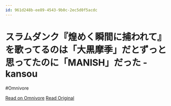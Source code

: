 ```yaml
---
id: 961d248b-ee89-4543-9b0c-2ec5d0f5acdc
---
```


# スラムダンク『煌めく瞬間に捕われて』を歌ってるのは「大黒摩季」だとずっと思ってたのに「MANISH」だった - kansou
#Omnivore

[Read on Omnivore](https://omnivore.app/me/manish-kansou-18f43b17bcb)
[Read Original](https://www.kansou-blog.jp/entry/2021/03/26/175109)

